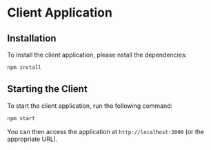 # Client Application

## Installation

To install the client application, please nstall the dependencies:
   ```bash
   npm install
   ```

## Starting the Client

To start the client application, run the following command:
```bash
npm start
```

You can then access the application at `http://localhost:3000` (or the appropriate URL).